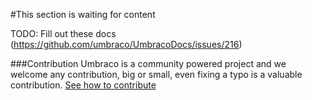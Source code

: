 #This section is waiting for content

TODO: Fill out these docs (https://github.com/umbraco/UmbracoDocs/issues/216)

###Contribution
Umbraco is a community powered project and we welcome any contribution, big or small, even fixing a typo is a valuable contribution.
[See how to contribute](https://github.com/umbraco/UmbracoDocs)
